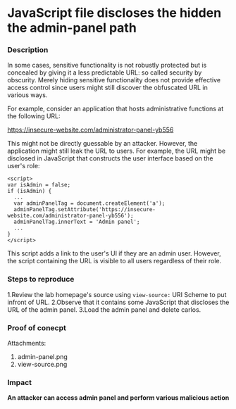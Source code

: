 # JavaScript file discloses the hidden the admin-panel path

### Description
In some cases, sensitive functionality is not robustly protected but is concealed by giving it a less predictable URL: so called security by obscurity. Merely hiding sensitive functionality does not provide effective access control since users might still discover the obfuscated URL in various ways.

For example, consider an application that hosts administrative functions at the following URL:

https://insecure-website.com/administrator-panel-yb556

This might not be directly guessable by an attacker. However, the application might still leak the URL to users. For example, the URL might be disclosed in JavaScript that constructs the user interface based on the user's role:

```
<script>
var isAdmin = false;
if (isAdmin) {
  ...
  var adminPanelTag = document.createElement('a');
  adminPanelTag.setAttribute('https://insecure-website.com/administrator-panel-yb556');
  adminPanelTag.innerText = 'Admin panel';
  ...
}
</script>
```

This script adds a link to the user's UI if they are an admin user. However, the script containing the URL is visible to all users regardless of their role. 

### Steps to reproduce

1.Review the lab homepage's source using `view-source:` URI Scheme to put infront of URL.
2.Observe that it contains some JavaScript that discloses the URL of the admin panel. 
3.Load the admin panel and delete carlos. 


### Proof of conecpt

Attachments: 

1. admin-panel.png
2. view-source.png

### Impact 

**An attacker can access admin panel and perform various malicious action**

  
